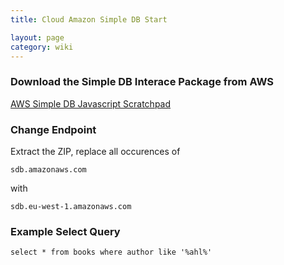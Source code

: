 ```yaml
---
title: Cloud Amazon Simple DB Start

layout: page
category: wiki
---
```


### Download the Simple DB Interace Package from AWS

[AWS Simple DB Javascript Scratchpad](https://aws.amazon.com/code/developertools/1137)

### Change Endpoint
Extract the ZIP, replace all occurences of 

	sdb.amazonaws.com

with

	sdb.eu-west-1.amazonaws.com

### Example Select Query

	select * from books where author like '%ahl%'
